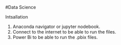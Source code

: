#Data Science

Intsallation

1. Anaconda navigator or jupyter nodebook.
2. Connect to the internet to be able to run the files.
3. Power Bi to be able to run the .pbix files.

